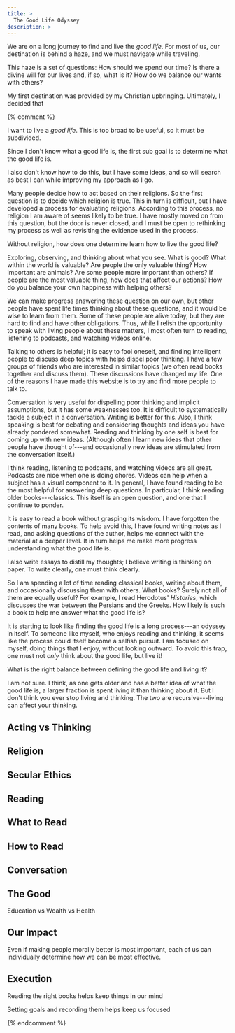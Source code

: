 ```yaml
---
title: >
  The Good Life Odyssey
description: >
---
```


We are on a long journey to find and live the _good life_. For most of us, our destination is behind a haze, and we must navigate while traveling.

This haze is a set of questions: How should we spend our time? Is there a divine will for our lives and, if so, what is it? How do we balance our wants with others?

My first destination was provided by my Christian upbringing. Ultimately, I decided that 

{% comment %}

I want to live a _good life_. This is too broad to be useful, so it must be subdivided.

Since I don't know what a good life is, the first sub goal is to determine what the good life is.

I also don't know how to do this, but I have some ideas, and so will search as best I can while improving my approach as I go.

Many people decide how to act based on their religions. So the first question is to decide which religion is true. This in turn is difficult, but I have developed a process for evaluating religions. According to this process, no religion I am aware of seems likely to be true. I have mostly moved on from this question, but the door is never closed, and I must be open to rethinking my process as well as revisiting the evidence used in the process.

Without religion, how does one determine learn how to live the good life?

Exploring, observing, and thinking about what you see. What is good? What within the world is valuable? Are people the only valuable thing? How important are animals? Are some people more important than others? If people are the most valuable thing, how does that affect our actions? How do you balance your own happiness with helping others?

We can make progress answering these question on our own, but other people have spent life times thinking about these questions, and it would be wise to learn from them. Some of these people are alive today, but they are hard to find and have other obligations. Thus, while I relish the opportunity to speak with living people about these matters, I most often turn to reading, listening to podcasts, and watching videos online.

Talking to others is helpful; it is easy to fool oneself, and finding intelligent people to discuss deep topics with helps dispel poor thinking. I have a few groups of friends who are interested in similar topics (we often read books together and discuss them). These discussions have changed my life. One of the reasons I have made this website is to try and find more people to talk to.

Conversation is very useful for dispelling poor thinking and implicit assumptions, but it has some weaknesses too. It is difficult to systematically tackle a subject in a conversation. Writing is better for this. Also, I think speaking is best for debating and considering thoughts and ideas you have already pondered somewhat. Reading and thinking by one self is best for coming up with new ideas. (Although often I learn new ideas that other people have thought of---and occasionally new ideas are stimulated from the conversation itself.)

I think reading, listening to podcasts, and watching videos are all great. Podcasts are nice when one is doing chores. Videos can help when a subject has a visual component to it. In general, I have found reading to be the most helpful for answering deep questions. In particular, I think reading older books---classics. This itself is an open question, and one that I continue to ponder.

It is easy to read a book without grasping its wisdom. I have forgotten the contents of many books. To help avoid this, I have found writing notes as I read, and asking questions of the author, helps me connect with the material at a deeper level. It in turn helps me make more progress understanding what the good life is.

I also write essays to distill my thoughts; I believe writing is thinking on paper. To write clearly, one must think clearly.

So I am spending a lot of time reading classical books, writing about them, and occasionally discussing them with others. What books? Surely not all of them are equally useful? For example, I read Herodotus' _Histories_, which discusses the war between the Persians and the Greeks. How likely is such a book to help me answer what the good life is?

It is starting to look like finding the good life is a long process---an odyssey in itself. To someone like myself, who enjoys reading and thinking, it seems like the process could itself become a selfish pursuit. I am focused on myself, doing things that I enjoy, without looking outward. To avoid this trap, one must not _only_ think about the good life, but live it!

What is the right balance between defining the good life and living it?

I am not sure. I think, as one gets older and has a better idea of what the good life is, a larger fraction is spent living it than thinking about it. But I don't think you ever stop living and thinking. The two are recursive---living can affect your thinking.




## Acting vs Thinking

## Religion

## Secular Ethics

## Reading

## What to Read

## How to Read

## Conversation

## The Good

Education vs Wealth vs Health

## Our Impact

Even if making people morally better is most important, each of us can individually determine how we can be most effective.

## Execution

Reading the right books helps keep things in our mind

Setting goals and recording them helps keep us focused

{% endcomment %}
